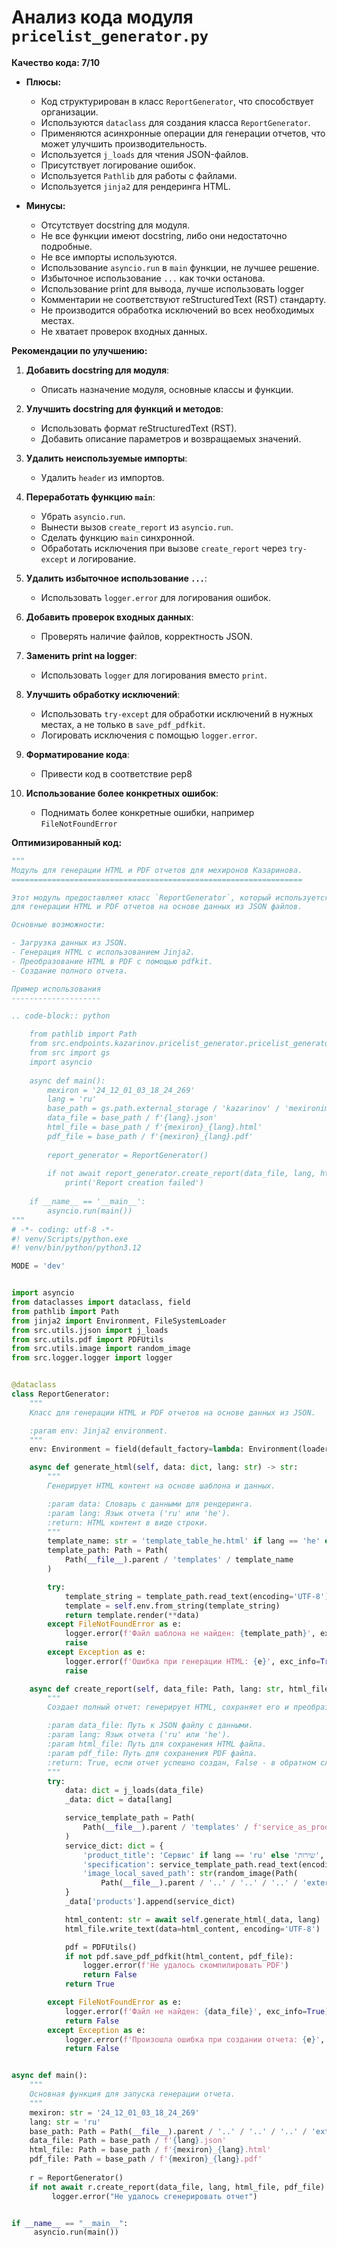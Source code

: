 # Анализ кода модуля `pricelist_generator.py`

**Качество кода: 7/10**

-   **Плюсы:**
    *   Код структурирован в класс `ReportGenerator`, что способствует  организации.
    *   Используются `dataclass` для создания класса `ReportGenerator`.
    *   Применяются асинхронные операции для генерации отчетов, что может улучшить производительность.
    *   Используется `j_loads` для чтения JSON-файлов.
    *   Присутствует логирование ошибок.
    *   Используется `Pathlib` для работы с файлами.
    *   Используется `jinja2` для рендеринга HTML.

-   **Минусы:**
    *   Отсутствует docstring для модуля.
    *   Не все функции имеют docstring, либо они недостаточно подробные.
    *   Не все импорты используются.
    *   Использование `asyncio.run` в `main` функции, не лучшее решение.
    *   Избыточное использование `...` как точки останова.
    *   Использование print для вывода, лучше использовать logger
    *   Комментарии не соответствуют reStructuredText (RST) стандарту.
    *   Не производится обработка исключений во всех необходимых местах.
    *   Не хватает проверок входных данных.

**Рекомендации по улучшению:**

1.  **Добавить docstring для модуля**:
    *   Описать назначение модуля, основные классы и функции.

2.  **Улучшить docstring для функций и методов**:
    *   Использовать формат reStructuredText (RST).
    *   Добавить описание параметров и возвращаемых значений.

3.  **Удалить неиспользуемые импорты**:
    *   Удалить `header` из импортов.

4.  **Переработать функцию `main`**:
    *   Убрать `asyncio.run`.
    *   Вынести вызов `create_report` из `asyncio.run`.
    *   Сделать функцию `main` синхронной.
    *   Обработать исключения при вызове `create_report` через `try-except` и логирование.

5.  **Удалить избыточное использование `...`**:
    *   Использовать `logger.error` для логирования ошибок.

6.  **Добавить проверок входных данных**:
    *   Проверять наличие файлов, корректность JSON.

7.  **Заменить print на logger**:
    *   Использовать `logger` для логирования вместо `print`.

8.  **Улучшить обработку исключений**:
    *   Использовать `try-except` для обработки исключений в нужных местах, а не только в `save_pdf_pdfkit`.
    *   Логировать исключения с помощью `logger.error`.

9.  **Форматирование кода**:
    *   Привести код в соответствие pep8

10. **Использование более конкретных ошибок**:
    *   Поднимать более конкретные ошибки, например `FileNotFoundError`

**Оптимизированный код:**

```python
"""
Модуль для генерации HTML и PDF отчетов для мехиронов Казаринова.
=================================================================

Этот модуль предоставляет класс `ReportGenerator`, который используется
для генерации HTML и PDF отчетов на основе данных из JSON файлов.

Основные возможности:

- Загрузка данных из JSON.
- Генерация HTML с использованием Jinja2.
- Преобразование HTML в PDF с помощью pdfkit.
- Создание полного отчета.

Пример использования
--------------------

.. code-block:: python

    from pathlib import Path
    from src.endpoints.kazarinov.pricelist_generator.pricelist_generator import ReportGenerator
    from src import gs
    import asyncio
    
    async def main():
        mexiron = '24_12_01_03_18_24_269'
        lang = 'ru'
        base_path = gs.path.external_storage / 'kazarinov' / 'mexironim' / mexiron
        data_file = base_path / f'{lang}.json'
        html_file = base_path / f'{mexiron}_{lang}.html'
        pdf_file = base_path / f'{mexiron}_{lang}.pdf'
    
        report_generator = ReportGenerator()
    
        if not await report_generator.create_report(data_file, lang, html_file, pdf_file):
            print('Report creation failed')
    
    if __name__ == '__main__':
        asyncio.run(main())
"""
# -*- coding: utf-8 -*-
#! venv/Scripts/python.exe
#! venv/bin/python/python3.12

MODE = 'dev'


import asyncio
from dataclasses import dataclass, field
from pathlib import Path
from jinja2 import Environment, FileSystemLoader
from src.utils.jjson import j_loads
from src.utils.pdf import PDFUtils
from src.utils.image import random_image
from src.logger.logger import logger


@dataclass
class ReportGenerator:
    """
    Класс для генерации HTML и PDF отчетов на основе данных из JSON.

    :param env: Jinja2 environment.
    """
    env: Environment = field(default_factory=lambda: Environment(loader=FileSystemLoader('.')))

    async def generate_html(self, data: dict, lang: str) -> str:
        """
        Генерирует HTML контент на основе шаблона и данных.

        :param data: Словарь с данными для рендеринга.
        :param lang: Язык отчета ('ru' или 'he').
        :return: HTML контент в виде строки.
        """
        template_name: str = 'template_table_he.html' if lang == 'he' else 'template_table_ru.html'
        template_path: Path = Path(
            Path(__file__).parent / 'templates' / template_name
        )

        try:
            template_string = template_path.read_text(encoding='UTF-8')
            template = self.env.from_string(template_string)
            return template.render(**data)
        except FileNotFoundError as e:
            logger.error(f'Файл шаблона не найден: {template_path}', exc_info=True)
            raise
        except Exception as e:
            logger.error(f'Ошибка при генерации HTML: {e}', exc_info=True)
            raise

    async def create_report(self, data_file: Path, lang: str, html_file: Path, pdf_file: Path) -> bool:
        """
        Создает полный отчет: генерирует HTML, сохраняет его и преобразует в PDF.

        :param data_file: Путь к JSON файлу с данными.
        :param lang: Язык отчета ('ru' или 'he').
        :param html_file: Путь для сохранения HTML файла.
        :param pdf_file: Путь для сохранения PDF файла.
        :return: True, если отчет успешно создан, False - в обратном случае.
        """
        try:
            data: dict = j_loads(data_file)
            _data: dict = data[lang]

            service_template_path = Path(
                Path(__file__).parent / 'templates' / f'service_as_product_{lang}.html'
            )
            service_dict: dict = {
                'product_title': 'Сервис' if lang == 'ru' else 'שירות',
                'specification': service_template_path.read_text(encoding='UTF-8').replace('\n', '<br>'),
                'image_local_saved_path': str(random_image(Path(
                    Path(__file__).parent / '..' / '..' / '..' / 'external_storage' / 'kazarinov' / 'converted_images'))),
            }
            _data['products'].append(service_dict)

            html_content: str = await self.generate_html(_data, lang)
            html_file.write_text(data=html_content, encoding='UTF-8')

            pdf = PDFUtils()
            if not pdf.save_pdf_pdfkit(html_content, pdf_file):
                logger.error(f'Не удалось скомпилировать PDF')
                return False
            return True

        except FileNotFoundError as e:
            logger.error(f'Файл не найден: {data_file}', exc_info=True)
            return False
        except Exception as e:
            logger.error(f'Произошла ошибка при создании отчета: {e}', exc_info=True)
            return False


async def main():
    """
    Основная функция для запуска генерации отчета.
    """
    mexiron: str = '24_12_01_03_18_24_269'
    lang: str = 'ru'
    base_path: Path = Path(__file__).parent / '..' / '..' / '..' / 'external_storage' / 'kazarinov' / 'mexironim' / mexiron
    data_file: Path = base_path / f'{lang}.json'
    html_file: Path = base_path / f'{mexiron}_{lang}.html'
    pdf_file: Path = base_path / f'{mexiron}_{lang}.pdf'
    
    r = ReportGenerator()
    if not await r.create_report(data_file, lang, html_file, pdf_file):
         logger.error("Не удалось сгенерировать отчет")


if __name__ == "__main__":
     asyncio.run(main())
```
